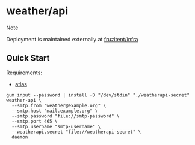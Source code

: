# weather/api

> [!NOTE]
> Deployment is maintained externally at [fruzitent/infra](https://git.fruzit.pp.ua/fruzitent/infra/compare/main...ses/5.0)

## Quick Start

Requirements:

- [atlas](https://atlasgo.io/getting-started#installation)

```shell
gum input --password | install -D "/dev/stdin" "./weatherapi-secret"
weather-api \
  --smtp.from "weather@example.org" \
  --smtp.host "mail.example.org" \
  --smtp.password "file://smtp-password" \
  --smtp.port 465 \
  --smtp.username "smtp-username" \
  --weatherapi.secret "file://weatherapi-secret" \
  daemon
```
